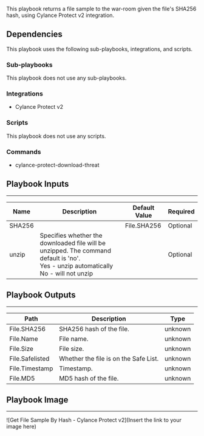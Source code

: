 This playbook returns a file sample to the war-room given the file's SHA256 hash, using Cylance Protect v2 integration.

## Dependencies
This playbook uses the following sub-playbooks, integrations, and scripts.

### Sub-playbooks
This playbook does not use any sub-playbooks.

### Integrations
* Cylance Protect v2

### Scripts
This playbook does not use any scripts.

### Commands
* cylance-protect-download-threat

## Playbook Inputs
---

| **Name** | **Description** | **Default Value** | **Required** |
| --- | --- | --- | --- |
| SHA256 |  | File.SHA256 | Optional |
| unzip | Specifies whether the downloaded file will be unzipped. The command default is 'no'.<br/>Yes - unzip automatically<br/>No - will not unzip |  | Optional |

## Playbook Outputs
---

| **Path** | **Description** | **Type** |
| --- | --- | --- |
| File.SHA256 | SHA256 hash of the file. | unknown |
| File.Name | File name. | unknown |
| File.Size | File size. | unknown |
| File.Safelisted | Whether the file is on the Safe List. | unknown |
| File.Timestamp | Timestamp. | unknown |
| File.MD5 | MD5 hash of the file. | unknown |

## Playbook Image
---
![Get File Sample By Hash - Cylance Protect v2](Insert the link to your image here)